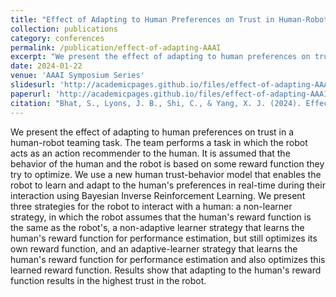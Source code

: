 ```yaml
---
title: "Effect of Adapting to Human Preferences on Trust in Human-Robot Teaming"
collection: publications
category: conferences
permalink: /publication/effect-of-adapting-AAAI
excerpt: "We present the effect of adapting to human preferences on trust in a human-robot teaming task. The team performs a task in which the robot acts as an action recommender to the human. It is assumed that the behavior of the human and the robot is based on some reward function they try to optimize. We use a new human trust-behavior model..."
date: 2024-01-22
venue: 'AAAI Symposium Series'
slidesurl: 'http://academicpages.github.io/files/effect-of-adapting-AAAI-slides.pdf'
paperurl: 'http://academicpages.github.io/files/effect-of-adapting-AAAI.pdf'
citation: "Bhat, S., Lyons, J. B., Shi, C., & Yang, X. J. (2024). Effect of Adapting to Human Preferences on Trust in Human-Robot Teaming. Proceedings of the AAAI Symposium Series, 2(1), 5-10. https://doi.org/10.1609/aaaiss.v2i1.27642"
---
```


We present the effect of adapting to human preferences on trust in a human-robot teaming task. The team performs a task in which the robot acts as an action recommender to the human. It is assumed that the behavior of the human and the robot is based on some reward function they try to optimize. We use a new human trust-behavior model that enables the robot to learn and adapt to the human's preferences in real-time during their interaction using Bayesian Inverse Reinforcement Learning. We present three strategies for the robot to interact with a human: a non-learner strategy, in which the robot assumes that the human's reward function is the same as the robot's, a non-adaptive learner strategy that learns the human's reward function for performance estimation, but still optimizes its own reward function, and an adaptive-learner strategy that learns the human's reward function for performance estimation and also optimizes this learned reward function. Results show that adapting to the human's reward function results in the highest trust in the robot.
